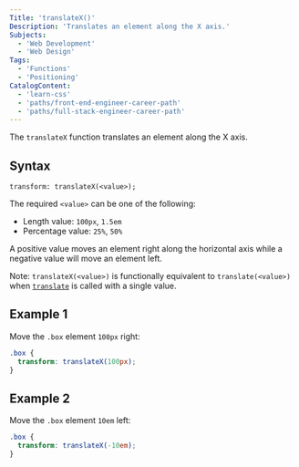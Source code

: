 ```yaml
---
Title: 'translateX()'
Description: 'Translates an element along the X axis.'
Subjects:
  - 'Web Development'
  - 'Web Design'
Tags:
  - 'Functions'
  - 'Positioning'
CatalogContent:
  - 'learn-css'
  - 'paths/front-end-engineer-career-path'
  - 'paths/full-stack-engineer-career-path'
---
```


The `translateX` function translates an element along the X axis.

## Syntax

```pseudo
transform: translateX(<value>);
```

The required `<value>` can be one of the following:

- Length value: `100px`, `1.5em`
- Percentage value: `25%`, `50%`

A positive value moves an element right along the horizontal axis while a negative value will move an element left.

Note: `translateX(<value>)` is functionally equivalent to `translate(<value>)` when [`translate`](https://www.codecademy.com/resources/docs/css/transform-functions/transform) is called with a single value.

## Example 1

Move the `.box` element `100px` right:

```css
.box {
  transform: translateX(100px);
}
```

## Example 2

Move the `.box` element `10em` left:

```css
.box {
  transform: translateX(-10em);
}
```
